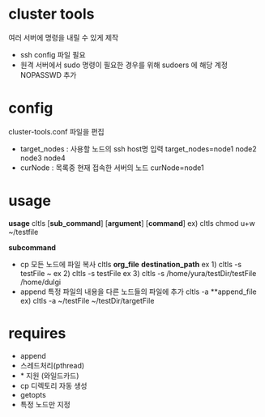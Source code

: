 # cluster tools
여러 서버에 명령을 내릴 수 있게 제작
* ssh config 파일 필요
* 원격 서버에서 sudo 명령이 필요한 경우를 위해 sudoers 에 해당 계정 NOPASSWD 추가

# config
cluster-tools.conf 파일을 편집
* target_nodes : 사용할 노드의 ssh host명 입력
target_nodes=node1 node2 node3 node4
* curNode : 목록중 현재 접속한 서버의 노드
curNode=node1

# usage
**usage**
  cltls [__sub_command__] [__argument__] [__command__]
  ex) cltls chmod u+w ~/testfile

**subcommand**
   - cp      모든 노드에 파일 복사
      cltls  **org_file** **destination_path**
      ex 1) cltls -s testFile ~
      ex 2) cltls -s testFile
      ex 3) cltls -s /home/yura/testDir/testFile /home/dulgi  
   - append  특정 파일의 내용을 다른 노드들의 파일에 추가
      cltls -a **append_file
      ex) cltls -a ~/testFile ~/testDir/targetFile

# requires
* append
* 스레드처리(pthread)
* \* 지원 (와일드카드)
* cp 디렉토리 자동 생성 
* getopts
* 특정 노드만 지정 



